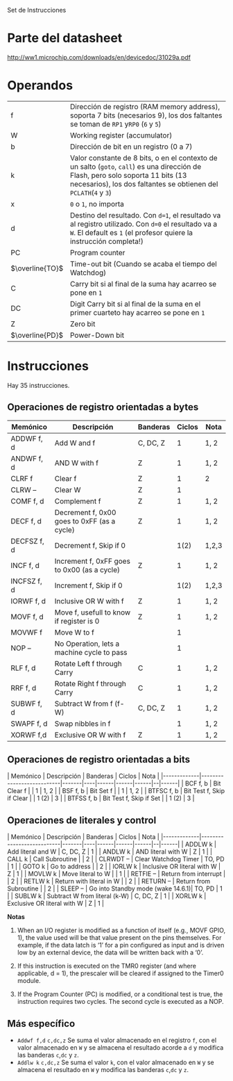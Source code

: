 Set de Instrucciones

# Parte del datasheet
http://ww1.microchip.com/downloads/en/devicedoc/31029a.pdf

# Operandos
|||
|---|---|
|f|Dirección de registro (RAM memory address), soporta 7 bits (necesarios 9), los dos faltantes se toman de `RP1` y`RP0` (`6` y `5`)|
|W|Working register (accumulator)|
|b|Dirección de bit en un registro (0 a 7)|
|k|Valor constante de 8 bits, o en el contexto de un salto (`goto`, `call`) es una dirección de Flash, pero solo soporta 11 bits (13 necesarios), los dos faltantes se obtienen del `PCLATH`(`4` y `3`)|
|x|`0` o `1`, no importa|
|d|Destino del resultado. Con `d=1`, el resultado va al registro utilizado. Con `d=0` el resultado va a `W`. El default es `1` (el profesor quiere la instrucción completa!)|
|PC|Program counter|
|$\overline{TO}$|Time-out bit (Cuando se acaba el tiempo del Watchdog)|
|C|Carry bit si al final de la suma hay acarreo se pone en `1`|
|DC|Digit Carry bit si al final de la suma en el primer cuarteto hay acarreo se pone en `1`|
|Z|Zero bit|
|$\overline{PD}$|Power-Down bit|

# Instrucciones
Hay 35 instrucciones.
## Operaciones de registro orientadas a bytes

| Memónico       | Descripción                  | Banderas | Ciclos | Nota  |
|----------------|------------------------------|----------|--------|-------|
| ADDWF f, d | Add W and f                  | C, DC, Z | 1      | 1, 2  |
| ANDWF f, d | AND W with f                 | Z        | 1      | 1, 2  |
| CLRF f    | Clear f                      | Z        | 1      | 2     |
| CLRW – | Clear W                      | Z        | 1      |       |
| COMF f, d | Complement f                 | Z        | 1      | 1, 2  |
| DECF f, d | Decrement f, 0x00 goes to 0xFF (as a cycle)| Z        | 1      | 1, 2  |
| DECFSZ f, d | Decrement f, Skip if 0       |          | 1(2)   | 1,2,3 |
| INCF f, d | Increment f, 0xFF goes to 0x00 (as a cycle)| Z        | 1      | 1, 2  |
| INCFSZ f, d | Increment f, Skip if 0       |          | 1(2)   | 1,2,3 |
| IORWF f, d | Inclusive OR W with f        | Z        | 1      | 1, 2  |
| MOVF f, d | Move f, usefull to know if register is 0| Z        | 1      | 1, 2  |
| MOVWF f | Move W to f                  |          | 1      |       |
| NOP – | No Operation, lets a machine cycle to pass|          | 1      |       |
| RLF f, d | Rotate Left f through Carry  | C        | 1      | 1, 2  |
| RRF f, d | Rotate Right f through Carry | C        | 1      | 1, 2  |
| SUBWF f, d | Subtract W from f (f-W)           | C, DC, Z | 1      | 1, 2  |
| SWAPF f, d | Swap nibbles in f            |          | 1      | 1, 2  |
| XORWF f,d | Exclusive OR W with f        | Z        | 1      | 1, 2  |
## Operaciones de registro orientadas a bits
| Memónico       | Descripción                  | Banderas | Ciclos | Nota  |
|-------------|---------------------------|-------|----|------|------|------|--|------|
| BCF    f, b | Bit Clear f               |  | 1     | 1, 2 |
| BSF    f, b | Bit Set f                 |  | 1     | 1, 2 |
| BTFSC  f, b | Bit Test f, Skip if Clear |  | 1 (2) | 3    |
| BTFSS  f, b | Bit Test f, Skip if Set   |  | 1 (2) | 3    |

## Operaciones de literales y control
| Memónico       | Descripción                  | Banderas | Ciclos | Nota  |
|-------------|---------------------------|-------|----|------|------|------|--|------|
| ADDLW   k | Add literal and W           | C, DC, Z | 1 |
| ANDLW   k | AND literal with W          | Z        | 1 |
| CALL    k | Call Subroutine             |          | 2 |
| CLRWDT  – | Clear Watchdog Timer        | TO, PD   | 1 |
| GOTO    k | Go to address               |          | 2 |
| IORLW   k | Inclusive OR literal with W | Z        | 1 |
| MOVLW   k | Move literal to W           |          | 1 |
| RETFIE  – | Return from interrupt       |          | 2 |
| RETLW   k | Return with literal in W    |          | 2 |
| RETURN  – | Return from Subroutine      |          | 2 |
| SLEEP   – | Go into Standby mode (wake 14.6.1)| TO, PD   | 1 |
| SUBLW   k | Subtract W from literal (k-W) | C, DC, Z | 1 |
| XORLW   k | Exclusive OR literal with W | Z        | 1 |

**Notas**
1. When an I/O register is modified as a function of itself (e.g., MOVF GPIO, 1), the value used will be that value present on the pins themselves. For example, if the data latch is ‘1’ for a pin configured as input and is driven low by an external device, the data will be written back with a ‘0’.							
2. If this instruction is executed on the TMR0 register (and where applicable, d = 1), the prescaler will be cleared if assigned to the Timer0 module.

3. If the Program Counter (PC) is modified, or a conditional test is true, the instruction requires two cycles. The second cycle is executed as a NOP.

## Más específico
* `Addwf f,d` `c,dc,z` Se suma el valor almacenado en el registro `f`, con el valor almacenado en `W` y se almacena el resultado acorde a `d` y modifica las banderas `c`,`dc` y `z`.
* `Addlw k` `c,dc,z` Se suma el valor `k`, con el valor almacenado en `W` y se almacena el resultado en `W` y modifica las banderas `c`,`dc` y `z`.